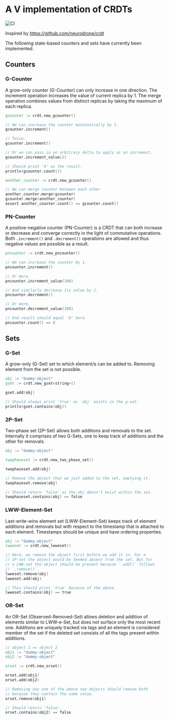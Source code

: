 # A V implementation of CRDTs

![CI](https://github.com/vladimirmyshkovski/crdt/workflows/CI/badge.svg)

Inspired by <https://github.com/neurodrone/crdt>

The following state-based counters and sets have currently been implemented.

## Counters

### G-Counter

A grow-only counter (G-Counter) can only increase in one direction. The increment operation increases the value of current replica by 1. The merge operation combines values from distinct replicas by taking the maximum of each replica.

```v
gcounter := crdt.new_gcounter()

// We can increase the counter monotonically by 1.
gcounter.increment()

// Twice.
gcounter.increment()

// Or we can pass in an arbitrary delta to apply as an increment.
gcounter.increment_value(2)

// Should print '4' as the result.
println(gcounter.count())

another_counter := crdt.new_gcounter()

// We can merge counter between each other
another_counter.merge(gcounter)
gcounter.merge(another_counter)
assert another_counter.count() == gcounter.count() 
```

### PN-Counter

A positive-negative counter (PN-Counter) is a CRDT that can both increase or
decrease and converge correctly in the light of commutative
operations. Both `.increment()` and `.decrement()` operations are allowed and thus
negative values are possible as a result.

```v
pncounter := crdt.new_pncounter()

// We can increase the counter by 1.
pncounter.increment()

// Or more.
pncounter.increment_value(100)

// And similarly decrease its value by 1.
pncounter.decrement()

// Or more.
pncounter.decrement_value(100)

// End result should equal '0' here.
pncounter.count() == 0
```

## Sets

### G-Set

A grow-only (G-Set) set to which element/s can be added to. Removing element
from the set is not possible.

```v
obj := "dummy-object"
gset := crdt.new_gset<string>()

gset.add(obj)

// Should always print 'true' as `obj` exists in the g-set.
println(gset.contains(obj))
```

### 2P-Set

Two-phase set (2P-Set) allows both additions and removals to the set.
Internally it comprises of two G-Sets, one to keep track of additions
and the other for removals.

```v
obj := "dummy-object"

twophaseset := crdt.new_two_phase_set()

twophaseset.add(obj)

// Remove the object that we just added to the set, emptying it.
twophaseset.remove(obj)

// Should return 'false' as the obj doesn't exist within the set.
twophaseset.contains(obj) == false
```

### LWW-Element-Set

Last-write-wins element set (LWW-Element-Set) keeps track of element additions
and removals but with respect to the timestamp that is attached to each
element. Timestamps should be unique and have ordering properties.

```v
obj := "dummy-object"
lwweset := crdt.new_lwweset()

// Here, we remove the object first before we add it in. For a
// 2P-set the object would be deemed absent from the set. But for
// a LWW-set the object should be present because `.add()` follows
// `.remove()`.
lwweset.remove(obj)
lwweset.add(obj)

// This should print 'true' because of the above.
lwweset.contains(obj) == true
```

### OR-Set

An OR-Set (Observed-Removed-Set) allows deletion and addition of
elements similar to LWW-e-Set, but does not surface only the most recent one. Additions are uniquely tracked via tags and an element is considered member of the set if the deleted set consists of all the tags present within additions.

```v
// object 1 == object 2
obj1 := "dummy-object"
obj2 := "dummy-object"

orset := crdt.new_orset()

orset.add(obj1)
orset.add(obj2)

// Removing any one of the above two objects should remove both
// because they contain the same value.
orset.remove(obj1)

// Should return 'false'.
orset.contains(obj2) == false
```
